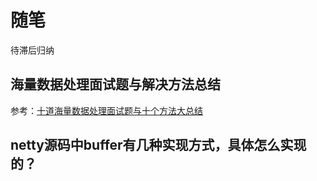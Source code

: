 # 随笔
待滞后归纳
## 海量数据处理面试题与解决方法总结
参考：[十道海量数据处理面试题与十个方法大总结](https://blog.csdn.net/hnyysly/article/details/38922105)

## netty源码中buffer有几种实现方式，具体怎么实现的？

